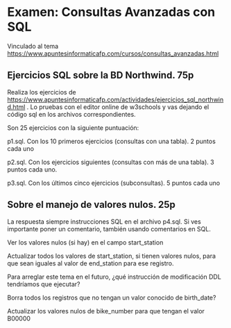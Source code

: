 # Examen: Consultas Avanzadas con SQL
Vinculado al tema https://www.apuntesinformaticafp.com/cursos/consultas_avanzadas.html

## Ejercicios SQL sobre la BD Northwind. 75p
Realiza los ejercicios de https://www.apuntesinformaticafp.com/actividades/ejercicios_sql_northwind.html . Lo pruebas con el editor online de w3schools y vas dejando el código sql en los archivos correspondientes.

Son 25 ejercicios con la siguiente puntuación:

p1.sql. Con los 10 primeros ejercicios (consultas con una tabla). 2 puntos cada uno

p2.sql. Con los ejercicios siguientes (consultas con más de una tabla). 3 puntos cada uno.

p3.sql. Con los últimos cinco ejercicios (subconsultas). 5 puntos cada uno

## Sobre el manejo de valores nulos. 25p
La respuesta siempre instrucciones SQL en el archivo p4.sql. Si ves importante poner un comentario, también usando comentarios en SQL.

Ver los valores nulos (si hay) en el campo start_station

Actualizar todos los valores de start_station, si tienen valores nulos, para que sean iguales al valor de end_station para ese registro.

Para arreglar este tema en el futuro, ¿qué instrucción de modificación DDL tendríamos que ejecutar?

Borra todos los registros que no tengan un valor conocido de birth_date?

Actualizar los valores nulos de bike_number para que tengan el valor B00000